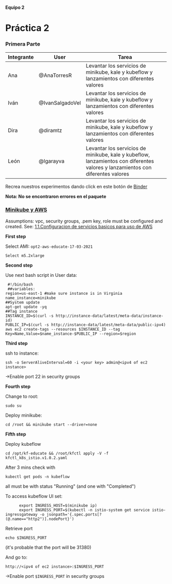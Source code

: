 **Equipo 2**
# Práctica 2 
### Primera Parte

| Integrante | User | Tarea |
|---------------|-------|---------|
| Ana | @AnaTorresR | Levantar los servicios de minikube, kale y kubeflow y lanzamientos con diferentes valores|
| Iván | @IvanSalgadoVel |Levantar los servicios de minikube, kale y kubeflow y lanzamientos con diferentes valores|
| Dira | @diramtz | Levantar los servicios de minikube, kale y kubeflow y lanzamientos con diferentes valores|
| León| @lgarayva| Levantar los servicios de minikube, kale y kubeflow, lanzamientos con diferentes valores y lanzamientos con diferentes valores|

Recrea nuestros experimentos dando click en este botón de [Binder](https://mybinder.org/v2/gh/optimizacion-2-2021-1-gh-classroom/practica-2-primera-parte-diramtz.git/HEAD)

**Nota: No se encontraron errores en el paquete** 

### [Minikube y AWS](https://github.com/ITAM-DS/analisis-numerico-computo-cientifico/wiki/1.1.Configuracion-de-servicios-basicos-para-uso-de-AWS)

Assumptions: vpc, security groups, .pem key, role must be configured and created. See: [1.1.Configuracion de servicios basicos para uso de AWS]()


**First step**

Select AMI: `opt2-aws-educate-17-03-2021`

`Select m5.2xlarge`


**Second step**

Use next bash script in User data:

     #!/bin/bash
     ##variables:
    region=us-east-1 #make sure instance is in Virginia
    name_instance=minikube
    ##System update
    apt-get update -yq
    ##Tag instance
    INSTANCE_ID=$(curl -s http://instance-data/latest/meta-data/instance-id)
    PUBLIC_IP=$(curl -s http://instance-data/latest/meta-data/public-ipv4)
    aws ec2 create-tags --resources $INSTANCE_ID --tag Key=Name,Value=$name_instance-$PUBLIC_IP --region=$region

**Third step**

ssh to instance:

``ssh -o ServerAliveInterval=60 -i <your key> admin@<ipv4 of ec2 instance>``

->Enable port 22 in security groups

**Fourth step**

Change to root:

``sudo su``

Deploy minikube:

``cd /root && minikube start --driver=none``

**Fifth step**

Deploy kubeflow

``cd /opt/kf-educate && /root/kfctl apply -V -f kfctl_k8s_istio.v1.0.2.yaml``

After 3 mins check with

``kubectl get pods -n kubeflow``

all must be with status "Running" (and one with "Completed")

To access kubeflow UI set:

          export INGRESS_HOST=$(minikube ip)
          export INGRESS_PORT=$(kubectl -n istio-system get service istio-ingressgateway -o jsonpath='{.spec.ports[?(@.name=="http2")].nodePort}')

Retrieve port

``echo $INGRESS_PORT``

(it's probable that the port will be 31380)

And go to:

``http://<ipv4 of ec2 instance>:$INGRESS_PORT``

->Enable port `$INGRESS_PORT` in security groups

